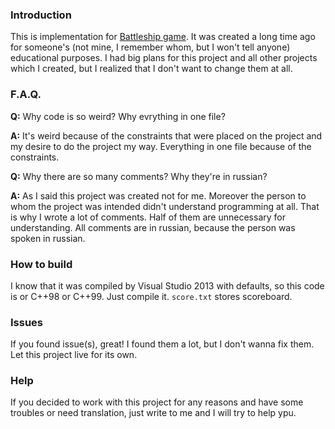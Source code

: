 ###  Introduction

This is implementation for [Battleship game](https://en.wikipedia.org/wiki/Battleship_(game)).
It was created a long time ago for someone's (not mine, I remember whom, but I won't tell anyone) educational purposes.
I had big plans for this project and all other projects which I created, but I realized that I don't want to change them at all.

### F.A.Q.

**Q:** Why code is so weird? Why evrything in one file?

**A:** It's weird because of the constraints that were placed on the project and my desire to do the project my way.
Everything in one file because of the constraints.

**Q:** Why there are so many comments? Why they're in russian?

**A:** As I said this project was created not for me. Moreover the person to whom the project was intended didn't understand programming at all.
That is why I wrote a lot of comments. Half of them are unnecessary for understanding. All comments are in russian, because the person was spoken in russian.

### How to build

I know that it was compiled by Visual Studio 2013 with defaults, so this code is or C++98 or C++99.
Just compile it. `score.txt` stores scoreboard.

### Issues

If you found issue(s), great! I found them a lot, but I don't wanna fix them. Let this project live for its own.

### Help

If you decided to work with this project for any reasons and have some troubles or need translation, just write to me and I will try to help ypu.